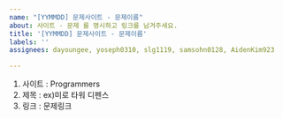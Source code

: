 ```yaml
---
name: "[YYMMDD] 문제사이트 - 문제이름"
about: 사이트 - 문제 를 명시하고 링크를 남겨주세요.
title: '[YYMMDD] 문제사이트 - 문제이름'
labels: ''
assignees: dayoungee, yoseph0310, slg1119, samsohn0128, AidenKim923

---
```


1. 사이트 : Programmers
2. 제목 : ex)미로 타워 디펜스
3. 링크 : 문제링크
